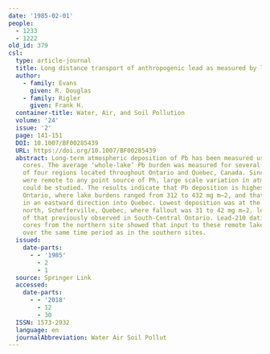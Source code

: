 ```yaml
---
date: '1985-02-01'
people:
  - 1233
  - 1222
old_id: 379
csl:
  type: article-journal
  title: Long distance transport of anthropogenic lead as measured by lake sediments
  author:
    - family: Evans
      given: R. Douglas
    - family: Rigler
      given: Frank H.
  container-title: Water, Air, and Soil Pollution
  volume: '24'
  issue: '2'
  page: 141-151
  DOI: 10.1007/BF00285439
  URL: https://doi.org/10.1007/BF00285439
  abstract: Long-term atmospheric deposition of Pb has been measured using lake sediment
    cores. The average ‘whole-lake’ Pb burden was measured for several lakes in each
    of four regions located throughout Ontario and Quebec, Canada. Since the regions
    were remote to any point source of Ph, large scale variation in atmospheric transport
    could be studied. The results indicate that Pb deposition is highest in South-Central
    Ontario, where lake burdens ranged from 312 to 432 mg m−2, and that it decreases
    in an eastward direction into Quebec. Lowest deposition was at the site farthest
    north, Schefferville, Quebec, where fallout was 31 to 42 mg m−2, less than one-tenth
    of that previously observed in South-Central Ontario. Lead-210 dating of sediment
    cores from the northern site showed that input to these remote lakes has occurred
    over the same time period as in the southern sites.
  issued:
    date-parts:
      - - '1985'
        - 2
        - 1
  source: Springer Link
  accessed:
    date-parts:
      - - '2018'
        - 12
        - 30
  ISSN: 1573-2932
  language: en
  journalAbbreviation: Water Air Soil Pollut
---
```

